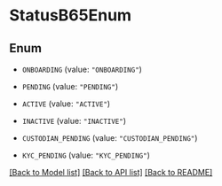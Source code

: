 # StatusB65Enum

## Enum


* `ONBOARDING` (value: `"ONBOARDING"`)

* `PENDING` (value: `"PENDING"`)

* `ACTIVE` (value: `"ACTIVE"`)

* `INACTIVE` (value: `"INACTIVE"`)

* `CUSTODIAN_PENDING` (value: `"CUSTODIAN_PENDING"`)

* `KYC_PENDING` (value: `"KYC_PENDING"`)


[[Back to Model list]](../README.md#documentation-for-models) [[Back to API list]](../README.md#documentation-for-api-endpoints) [[Back to README]](../README.md)


